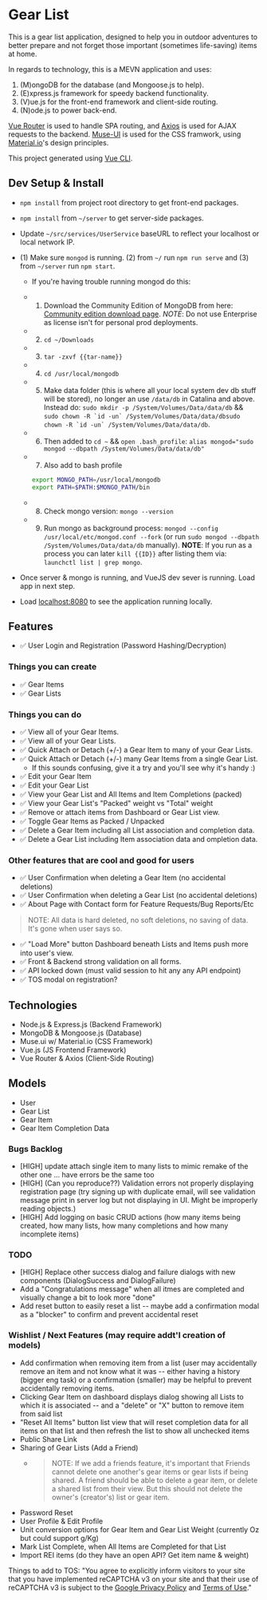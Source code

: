 # Gear List

This is a gear list application, designed to help you in outdoor adventures to better prepare and not forget those important (sometimes life-saving) items at home.

In regards to technology, this is a MEVN application and uses:

1. (M)ongoDB for the database (and Mongoose.js to help).
2. (E)xpress.js framework for speedy backend functionality.
3. (V)ue.js for the front-end framework and client-side routing.
4. (N)ode.js to power back-end.

[Vue Router](https://github.com/vuejs/vue-router) is used to handle SPA routing, and [Axios](https://github.com/axios/axios) is used for AJAX requests to the backend. [Muse-UI](https://muse-ui.org/#/en-US) is used for the CSS framwork, using [Material.io](https://material.io/)'s design principles.

This project generated using [Vue CLI](https://github.com/vuejs/vue-cli).

## Dev Setup & Install

- `npm install` from project root directory to get front-end packages.
- `npm install` from `~/server` to get server-side packages.
- Update `~/src/services/UserService` baseURL to reflect your localhost or local network IP.
- (1) Make sure `mongod` is running. (2) from `~/` run `npm run serve` and (3) from `~/server` run `npm start`.
  - If you're having trouble running mongod do this:
  - 1. Download the Community Edition of MongoDB from here: [Community edition download page](https://www.mongodb.com/download-center/community). *NOTE*: Do not use Enterprise as license isn't for personal prod deployments.
  - 2. `cd ~/Downloads`
  - 3. `tar -zxvf {{tar-name}}`
  - 4. `cd /usr/local/mongodb`
  - 5. Make data folder (this is where all your local system dev db stuff will be stored), no longer an use `/data/db` in Catalina and above. Instead do: `sudo mkdir -p /System/Volumes/Data/data/db` && ```sudo chown -R `id -un` /System/Volumes/Data/data/dbsudo chown -R `id -un` /System/Volumes/Data/data/db```.
  - 6. Then added to `cd ~` && `open .bash_profile`: `alias mongod="sudo mongod --dbpath /System/Volumes/Data/data/db"`
  - 7. Also add to bash profile

    ```bash
    export MONGO_PATH=/usr/local/mongodb
    export PATH=$PATH:$MONGO_PATH/bin
    ```

  - 8. Check mongo version: `mongo --version`
  - 9. Run mongo as background process: `mongod --config /usr/local/etc/mongod.conf --fork` (or run `sudo mongod --dbpath /System/Volumes/Data/data/db` manually). **NOTE**: If you run as a process you can later `kill {{ID}}` after listing them via: `launchctl list | grep mongo`.

- Once server & mongo is running, and VueJS dev sever is running. Load app in next step.
- Load [localhost:8080](https://localhost:8080) to see the application running locally.

## Features

- ✅ User Login and Registration (Password Hashing/Decryption)

### Things you can create

- ✅ Gear Items
- ✅ Gear Lists

### Things you can do

- ✅ View all of your Gear Items.
- ✅ View all of your Gear Lists.
- ✅ Quick Attach or Detach (+/-) a Gear Item to many of your Gear Lists.
- ✅ Quick Attach or Detach (+/-) many Gear Items from a single Gear List.
  - If this sounds confusing, give it a try and you'll see why it's handy :)
- ✅ Edit your Gear Item
- ✅ Edit your Gear List
- ✅ View your Gear List and All Items and Item Completions (packed)
- ✅ View your Gear List's "Packed" weight vs "Total" weight
- ✅ Remove or attach items from Dashboard or Gear List view.
- ✅ Toggle Gear Items as Packed / Unpacked
- ✅ Delete a Gear Item including all List association and completion data.
- ✅ Delete a Gear List including Item association data and ompletion data.

### Other features that are cool and good for users

- ✅ User Confirmation when deleting a Gear Item (no accidental deletions)
- ✅ User Confirmation when deleting a Gear List (no accidental deletions)
- ✅ About Page with Contact form for Feature Requests/Bug Reports/Etc

> NOTE: All data is hard deleted, no soft deletions, no saving of data. It's gone when user says so.

- ✅ "Load More" button Dashboard beneath Lists and Items push more into user's view.
- ✅ Front & Backend strong validation on all forms.
- ✅ API locked down (must valid session to hit any any API endpoint)
- ✅ TOS modal on registration?


## Technologies

- Node.js & Express.js (Backend Framework)
- MongoDB & Mongoose.js (Database)
- Muse.ui w/ Material.io (CSS Framework)
- Vue.js (JS Frontend Framework)
- Vue Router & Axios (Client-Side Routing)

## Models

- User
- Gear List
- Gear Item
- Gear Item Completion Data

### Bugs Backlog
- [HIGH] update attach single item to many lists to mimic remake of the other one ... have errors be the same too
- [HIGH] (Can you reproduce??) Validation errors not properly displaying registration page (try signing up with duplicate email, will see validation message print in server log but not displaying in UI. Might be improperly reading objects.)
- [HIGH] Add logging on basic CRUD actions (how many items being created, how many lists, how many completions and how many incomplete items)

### TODO

- [HIGH] Replace other success dialog and failure dialogs with new components (DialogSuccess and DialogFailure)
- Add a "Congratulations message" when all itmes are completed and visually change a bit to look more "done"
- Add reset button to easily reset a list -- maybe add a confirmation modal as a "blocker" to confirm and prevent accidental reset

### Wishlist / Next Features (may require addt'l creation of models)

- Add confirmation when removing item from a list (user may accidentally remove an item and not know what it was -- either having a history (bigger eng task) or a confirmation (smaller) may be helpful to prevent accidentally removing items.
- Clicking Gear Item on dashboard displays dialog showing all Lists to which it is associated -- and a "delete" or "X" button to remove item from said list
- "Reset All Items" button list view that will reset completion data for all items on that list and then refresh the list to show all unchecked items
- Public Share Link
- Sharing of Gear Lists (Add a Friend)
  - > NOTE: If we add a friends feature, it's important that Friends cannot delete one another's gear items or gear lists if being shared. A friend should be able to delete a gear item, or delete a shared list from their view. But this should not delete the owner's (creator's) list or gear item.
- Password Reset
- User Profile & Edit Profile
- Unit conversion options for Gear Item and Gear List Weight (currently Oz but could support g/Kg)
- Mark List Complete, when All Items are Completed for that List
- Import REI items (do they have an open API? Get item name & weight)

Things to add to TOS:
"You agree to explicitly inform visitors to your site that you have implemented reCAPTCHA v3 on your site and that their use of reCAPTCHA v3 is subject to the [Google Privacy Policy](https://policies.google.com/privacy) and [Terms of Use](https://policies.google.com/terms)."